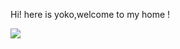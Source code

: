Hi! here is yoko,welcome to my home !

<img align="bottom" src="https://github-readme-stats.vercel.app/api?username=yoko1124&show_icons=true&count_private=true&hide=prs&theme=dracula">








